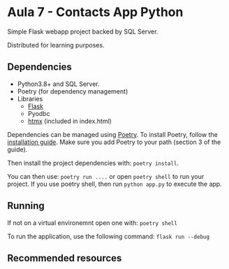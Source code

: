 # Aula 7 - Contacts App Python

Simple Flask webapp project backed by SQL Server.

Distributed for learning purposes.

## Dependencies

- Python3.8+ and SQL Server.
- Poetry (for dependency management)
- Libraries
  - [Flask](https://flask.palletsprojects.com)
  - Pyodbc
  - [htmx](https://htmx.org) (included in index.html)

Dependencies can be managed using [Poetry](https://python-poetry.org/).
To install Poetry, follow the [installation guide](https://python-poetry.org/docs/#installing-with-the-official-installer).
Make sure you add Poetry to your path (section 3 of the guide).

Then install the project dependencies with: `poetry install`.

You can then use: `poetry run ....` or open `poetry shell` to run your project.
If you use poetry shell, then run `python app.py` to execute the app.

## Running

If not on a virtual environemnt open one with: `poetry shell`

To run the application, use the following command: `flask run --debug`

## Recommended resources







